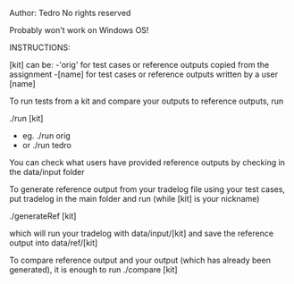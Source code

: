 Author: Tedro
No rights reserved

Probably won't work on Windows OS!

INSTRUCTIONS:

[kit] can be:
-'orig' for test cases or reference outputs copied from the assignment
-[name] for test cases or reference outputs written by a user [name]

To run tests from a kit and compare your outputs to reference outputs, run

./run [kit]
  - eg. ./run orig
  - or  ./run tedro

You can check what users have provided reference outputs by checking in the
data/input folder



To generate reference output from your tradelog file using your test cases,
put tradelog in the main folder and run (while [kit] is your nickname)

./generateRef [kit]

which will run your tradelog with data/input/[kit] and save the reference
output into data/ref/[kit]


To compare reference output and your output (which has already been generated),
it is enough to run ./compare [kit]
